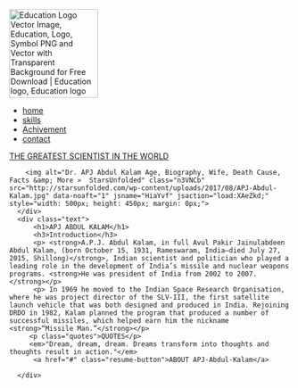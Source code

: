 <!DOCTYPE html>
<html lang="en">
<head>
    <meta charset="UTF-8">
    <meta http-equiv="X-UA-Compatible" content="IE=edge">
    <meta name="viewport" content="width=device-width, initial-scale=1.0">
    <title>PROJECT 1</title>
    <link href="https://fonts.googleapis.com/css2?family=Oswald:wght@300&family=Source+Sans+Pro:ital,wght@1,200&display=swap" rel="stylesheet">
   <a href="style.css"></a>
</head>
<body>
  <section id="main">
      <nav>
        <a href="#" class="logo">
            <img alt="Education Logo Vector Image, Education, Logo, Symbol PNG and Vector with  Transparent Background for Free Download | Education logo, Education logo  design, Logo design" class="n3VNCb" src="https://i.pinimg.com/736x/8e/f8/55/8ef855f46702650f9c4f529d537d7d97.jpg" data-noaft="1" jsname="HiaYvf" jsaction="load:XAeZkd;" style="width: 159px; height: 159px; margin: 0px;">
        </a>
        <span class="menu-space"></span>
        <ul class="menu">
            <li><a href="#">home</a></li>
            <li><a href="#">skills</a></li>
            <li><a href="#">Achivement</a></li>
            <li><a href="#">contact</a></li>
        </ul>
        <a href="#" class="hey">THE GREATEST SCIENTIST IN THE WORLD</a>
      </nav>
  </section>  
  <div class="content">
      <div class="image">

        <img alt="Dr. APJ Abdul Kalam Age, Biography, Wife, Death Cause, Facts &amp; More »  StarsUnfolded" class="n3VNCb" src="http://starsunfolded.com/wp-content/uploads/2017/08/APJ-Abdul-Kalam.jpg" data-noaft="1" jsname="HiaYvf" jsaction="load:XAeZkd;" style="width: 500px; height: 450px; margin: 0px;">
      </div>
      <div class="text">
          <h1>APJ ABDUL KALAM</h1>
          <h3>Introduction</h3>
          <p> <strong>A.P.J. Abdul Kalam, in full Avul Pakir Jainulabdeen Abdul Kalam, (born October 15, 1931, Rameswaram, India—died July 27, 2015, Shillong)</strong>, Indian scientist and politician who played a leading role in the development of India’s missile and nuclear weapons programs. <strong>He was president of India from 2002 to 2007.</strong></p>
          <p> In 1969 he moved to the Indian Space Research Organisation, where he was project director of the SLV-III, the first satellite launch vehicle that was both designed and produced in India. Rejoining DRDO in 1982, Kalam planned the program that produced a number of successful missiles, which helped earn him the nickname <strong>“Missile Man.”</strong></p>
         <p class="quotes">QUOTES</p>
         <em>"Dream, dream, dream. Dreams transform into thoughts and thoughts result in action."</em>
          <a href="#" class="resume-button">ABOUT APJ-Abdul-Kalam</a>
          
      </div>
  </div>  
</body>
</html>
